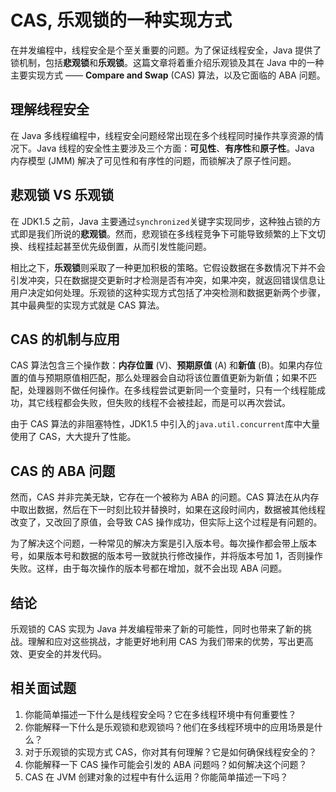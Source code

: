 # CAS, 乐观锁的一种实现方式

在并发编程中，线程安全是个至关重要的问题。为了保证线程安全，Java 提供了锁机制，包括**悲观锁**和**乐观锁**。这篇文章将着重介绍乐观锁及其在 Java 中的一种主要实现方式 —— **Compare and Swap** (CAS) 算法，以及它面临的 ABA 问题。

## 理解线程安全

在 Java 多线程编程中，线程安全问题经常出现在多个线程同时操作共享资源的情况下。Java 线程的安全性主要涉及三个方面：**可见性**、**有序性**和**原子性**。Java 内存模型 (JMM) 解决了可见性和有序性的问题，而锁解决了原子性问题。

## 悲观锁 VS 乐观锁

在 JDK1.5 之前，Java 主要通过`synchronized`关键字实现同步，这种独占锁的方式即是我们所说的**悲观锁**。然而，悲观锁在多线程竞争下可能导致频繁的上下文切换、线程挂起甚至优先级倒置，从而引发性能问题。

相比之下，**乐观锁**则采取了一种更加积极的策略。它假设数据在多数情况下并不会引发冲突，只在数据提交更新时才检测是否有冲突，如果冲突，就返回错误信息让用户决定如何处理。乐观锁的这种实现方式包括了冲突检测和数据更新两个步骤，其中最典型的实现方式就是 CAS 算法。

## CAS 的机制与应用

CAS 算法包含三个操作数：**内存位置** (V)、**预期原值** (A) 和**新值** (B)。如果内存位置的值与预期原值相匹配，那么处理器会自动将该位置值更新为新值；如果不匹配，处理器则不做任何操作。在多线程尝试更新同一个变量时，只有一个线程能成功，其它线程都会失败，但失败的线程不会被挂起，而是可以再次尝试。

由于 CAS 算法的非阻塞特性，JDK1.5 中引入的`java.util.concurrent`库中大量使用了 CAS，大大提升了性能。

## CAS 的 ABA 问题

然而，CAS 并非完美无缺，它存在一个被称为 ABA 的问题。CAS 算法在从内存中取出数据，然后在下一时刻比较并替换时，如果在这段时间内，数据被其他线程改变了，又改回了原值，会导致 CAS 操作成功，但实际上这个过程是有问题的。

为了解决这个问题，一种常见的解决方案是引入版本号。每次操作都会带上版本号，如果版本号和数据的版本号一致就执行修改操作，并将版本号加 1，否则操作失败。这样，由于每次操作的版本号都在增加，就不会出现 ABA 问题。

## 结论

乐观锁的 CAS 实现为 Java 并发编程带来了新的可能性，同时也带来了新的挑战。理解和应对这些挑战，才能更好地利用 CAS 为我们带来的优势，写出更高效、更安全的并发代码。

## 相关面试题

1. 你能简单描述一下什么是线程安全吗？它在多线程环境中有何重要性？
2. 你能解释一下什么是乐观锁和悲观锁吗？他们在多线程环境中的应用场景是什么？
3. 对于乐观锁的实现方式 CAS，你对其有何理解？它是如何确保线程安全的？
4. 你能解释一下 CAS 操作可能会引发的 ABA 问题吗？如何解决这个问题？
5. CAS 在 JVM 创建对象的过程中有什么运用？你能简单描述一下吗？
